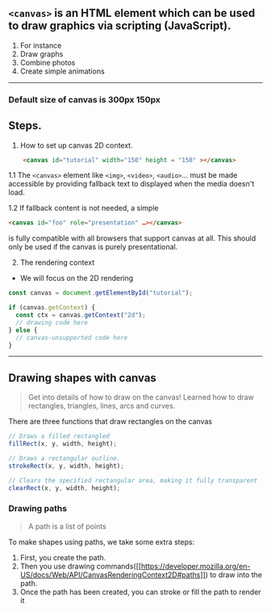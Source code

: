 ## `<canvas>` is an HTML element which can be used to draw graphics via scripting (JavaScript).

1. For instance
2. Draw graphs
3. Combine photos
4. Create simple animations


----
### Default size of canvas is 300px 150px

## Steps.

1. How to set up canvas 2D context.
```html
    <canvas id="tutorial" width="150" height = "150" ></canvas> 
```
    
1.1 The `<canvas>` element like `<img>`, `<video>`, `<audio>`... must be made accessible by providing fallback text to displayed when the media doesn't load.

1.2 If fallback content is not needed, a simple 

```html
<canvas id="foo" role="presentation" …></canvas>
```
is fully compatible with all browsers that support canvas at all. This should only be used if the canvas is purely presentational.

2. The rendering context
- We will focus on the 2D rendering

``` js
const canvas = document.getElementById("tutorial");

if (canvas.getContext) {
  const ctx = canvas.getContext("2d");
  // drawing code here
} else {
  // canvas-unsupported code here
}
```

---

## Drawing shapes with canvas

> Get into details of how to draw on the canvas!
> Learned how to draw rectangles, triangles, lines, arcs and curves.

There are three functions that draw rectangles on the canvas

```js
// Draws a filled rectangled
fillRect(x, y, width, height);

// Draws a rectangular outline.
strokeRect(x, y, width, height);

// Clears the specified rectangular area, making it fully transparent
clearRect(x, y, width, height);
```


### Drawing paths

> A path is a list of points

To make shapes using paths, we take some extra steps:

1. First, you create the path.
2. Then you use drawing commands([[https://developer.mozilla.org/en-US/docs/Web/API/CanvasRenderingContext2D#paths]]) to draw into the path.
3. Once the path has been created, you can stroke or fill the path to render it
